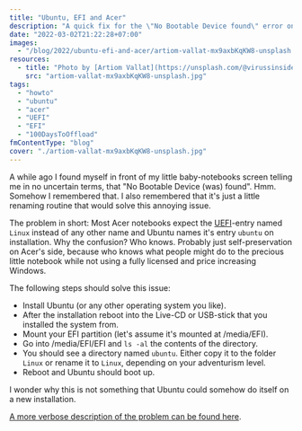 ```yaml
---
title: "Ubuntu, EFI and Acer"
description: "A quick fix for the \"No Bootable Device found\" error on Acer notebooks after installing Ubuntu."
date: "2022-03-02T21:22:28+07:00"
images:
  - "/blog/2022/ubuntu-efi-and-acer/artiom-vallat-mx9axbKqKW8-unsplash.jpg"
resources:
  - title: "Photo by [Artiom Vallat](https://unsplash.com/@virussinside) via [Unsplash](https://unsplash.com)"
    src: "artiom-vallat-mx9axbKqKW8-unsplash.jpg"
tags:
  - "howto"
  - "ubuntu"
  - "acer"
  - "UEFI"
  - "EFI"
  - "100DaysToOffload"
fmContentType: "blog"
cover: "./artiom-vallat-mx9axbKqKW8-unsplash.jpg"
---
```


A while ago I found myself in front of my little baby-notebooks screen telling me in no uncertain terms, that "No Bootable Device (was) found". Hmm. Somehow I remembered that. I also remembered that it's just a little renaming routine that would solve this annoying issue.

The problem in short: Most Acer notebooks expect the [UEFI](https://en.wikipedia.org/wiki/EFI_system_partition)-entry named `Linux` instead of any other name and Ubuntu names it's entry `ubuntu` on installation. Why the confusion? Who knows. Probably just self-preservation on Acer's side, because who knows what people might do to the precious little notebook while not using a fully licensed and price increasing Windows.

The following steps should solve this issue:

*   Install Ubuntu (or any other operating system you like).
*   After the installation reboot into the Live-CD or USB-stick that you installed the system from.
*   Mount your EFI partition (let's assume it's mounted at /media/EFI).
*   Go into /media/EFI/EFI and `ls -al` the contents of the directory.
*   You should see a directory named `ubuntu`. Either copy it to the folder `Linux` or rename it to `Linux`, depending on your adventurism level.
*   Reboot and Ubuntu should boot up.

I wonder why this is not something that Ubuntu could somehow do itself on a new installation.

[A more verbose description of the problem can be found here](http://www.slabbe.org/blogue/2018/05/installing-ubuntu-18.04-on-aspire-es-11-es1-132-c6lg/).
